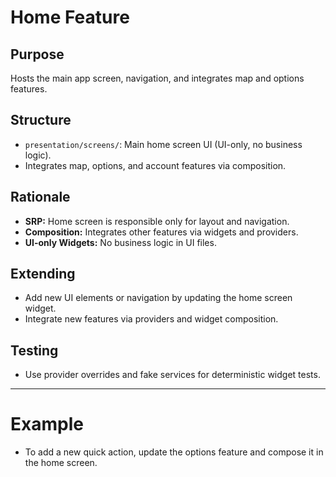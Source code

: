 # Home Feature

## Purpose
Hosts the main app screen, navigation, and integrates map and options features.

## Structure
- `presentation/screens/`: Main home screen UI (UI-only, no business logic).
- Integrates map, options, and account features via composition.

## Rationale
- **SRP:** Home screen is responsible only for layout and navigation.
- **Composition:** Integrates other features via widgets and providers.
- **UI-only Widgets:** No business logic in UI files.

## Extending
- Add new UI elements or navigation by updating the home screen widget.
- Integrate new features via providers and widget composition.

## Testing
- Use provider overrides and fake services for deterministic widget tests.

---

# Example
- To add a new quick action, update the options feature and compose it in the home screen.
